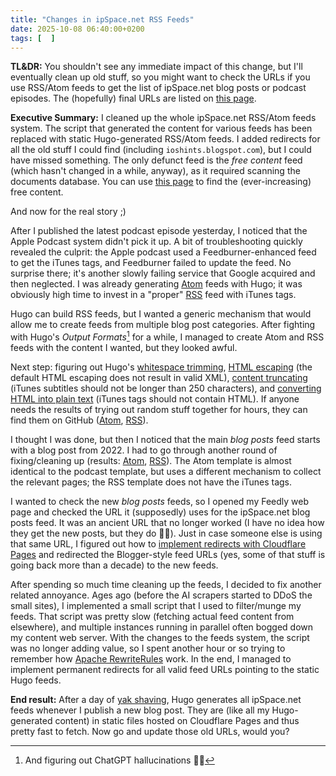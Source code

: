 ```yaml
---
title: "Changes in ipSpace.net RSS Feeds"
date: 2025-10-08 06:40:00+0200
tags: [  ]
---
```

**TL&DR:** You shouldn't see any immediate impact of this change, but I'll eventually clean up old stuff, so you might want to check the URLs if you use RSS/Atom feeds to get the list of ipSpace.net blog posts or podcast episodes. The (hopefully) final URLs are listed on [this page](https://www.ipspace.net/Feeds).

**Executive Summary:** I cleaned up the whole ipSpace.net RSS/Atom feeds system. The script that generated the content for various feeds has been replaced with static Hugo-generated RSS/Atom feeds. I added redirects for all the old stuff I could find (including `ioshints.blogspot.com`), but I could have missed something. The only defunct feed is the *free content* feed (which hasn't changed in a while, anyway), as it required scanning the documents database. You can use [this page](https://www.ipspace.net/Subscription/Free) to find the (ever-increasing) free content.

And now for the real story ;)
<!--more-->
After I published the latest podcast episode yesterday, I noticed that the Apple Podcast system didn't pick it up. A bit of troubleshooting quickly revealed the culprit: the Apple podcast used a Feedburner-enhanced feed to get the iTunes tags, and Feedburner failed to update the feed. No surprise there; it's another slowly failing service that Google acquired and then neglected. I was already generating [Atom](https://en.wikipedia.org/wiki/Atom_(web_standard)) feeds with Hugo; it was obviously high time to invest in a "proper" [RSS](https://en.wikipedia.org/wiki/RSS) feed with iTunes tags.

Hugo can build RSS feeds, but I wanted a generic mechanism that would allow me to create feeds from multiple blog post categories. After fighting with Hugo's *Output Formats*[^GH] for a while, I managed to create Atom and RSS feeds with the content I wanted, but they looked awful.

[^GH]: And figuring out ChatGPT hallucinations 🤷‍♂️

Next step: figuring out Hugo's [whitespace trimming](https://gohugo.io/templates/introduction/#whitespace), [HTML escaping](https://gohugo.io/functions/transform/htmlescape/) (the default HTML escaping does not result in valid XML), [content truncating](https://gohugo.io/functions/strings/truncate/) (iTunes subtitles should not be longer than 250 characters), and [converting HTML into plain text](https://gohugo.io/functions/transform/plainify/) (iTunes tags should not contain HTML). If anyone needs the results of trying out random stuff together for hours, they can find them on GitHub ([Atom](https://github.com/ipspace/blog/blob/master/layouts/feeds/list.atom.xml), [RSS](https://github.com/ipspace/blog/blob/master/layouts/feeds/list.rss.xml)).

I thought I was done, but then I noticed that the main *blog posts* feed starts with a blog post from 2022. I had to go through another round of fixing/cleaning up (results: [Atom](https://github.com/ipspace/blog/blob/master/themes/ipspace/layouts/_default/list.atom.xml), [RSS](https://github.com/ipspace/blog/blob/master/themes/ipspace/layouts/_default/list.rss.xml)). The Atom template is almost identical to the podcast template, but uses a different mechanism to collect the relevant pages; the RSS template does not have the iTunes tags.

I wanted to check the new *blog posts* feeds, so I opened my Feedly web page and checked the URL it (supposedly) uses for the ipSpace.net blog posts feed. It was an ancient URL that no longer worked (I have no idea how they get the new posts, but they do 🤷‍♂️). Just in case someone else is using that same URL, I figured out how to [implement redirects with Cloudflare Pages](https://developers.cloudflare.com/pages/configuration/redirects/) and redirected the Blogger-style feed URLs (yes, some of that stuff is going back more than a decade) to the new feeds.

After spending so much time cleaning up the feeds, I decided to fix another related annoyance. Ages ago (before the AI scrapers started to DDoS the small sites), I implemented a small script that I used to filter/munge my feeds. That script was pretty slow (fetching actual feed content from elsewhere), and multiple instances running in parallel often bogged down my content web server. With the changes to the feeds system, the script was no longer adding value, so I spent another hour or so trying to remember how [Apache RewriteRules](https://httpd.apache.org/docs/current/mod/mod_rewrite.html) work. In the end, I managed to implement permanent redirects for all valid feed URLs pointing to the static Hugo feeds.

**End result:** After a day of [yak shaving](https://en.wiktionary.org/wiki/yak_shaving), Hugo generates all ipSpace.net feeds whenever I publish a new blog post. They are (like all my Hugo-generated content) in static files hosted on Cloudflare Pages and thus pretty fast to fetch. Now go and update those old URLs, would you?
